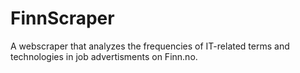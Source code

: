 # FinnScraper

A webscraper that analyzes the frequencies of IT-related terms and technologies in job advertisments on Finn.no.
